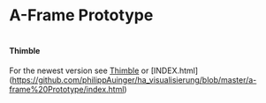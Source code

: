 # A-Frame Prototype
#
#
#### Thimble

For the newest version see [Thimble](https://thimble.mozilla.org/de/user/hbi66941/1999232/) or [INDEX.html] (https://github.com/philippAuinger/ha_visualisierung/blob/master/a-frame%20Prototype/index.html)
